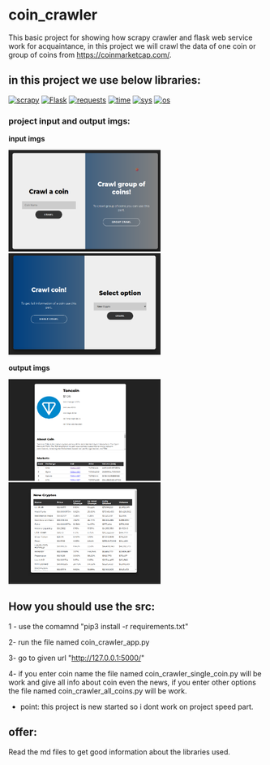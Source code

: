 # coin_crawler
This basic project for showing how scrapy crawler and flask web service work for acquaintance, in this project we will crawl the data of one coin or group of coins from https://coinmarketcap.com/.

## in this project we use below libraries:
<a href="https://github.com/amiriiw"><img alt="scrapy" src="https://img.shields.io/badge/scrapy-60A839?style=for-the-badge&logo=scrapy&logoColor=f5f5f5"></a>
<a href="https://github.com/amiriiw"><img alt="Flask" src="https://img.shields.io/badge/Flask-000000?style=for-the-badge&logo=flask&logoColor=f5f5f5"></a>
<a href="https://github.com/amiriiw"><img alt="requests" src="https://img.shields.io/badge/requests-333333?style=for-the-badge"></a>
<a href="https://github.com/amiriiw"><img alt="time" src="https://img.shields.io/badge/time-B366F6?style=for-the-badge"></a>
<a href="https://github.com/amiriiw"><img alt="sys" src="https://img.shields.io/badge/sys-4951F5?style=for-the-badge"></a>
<a href="https://github.com/amiriiw"><img alt="os" src="https://img.shields.io/badge/os-B10000?style=for-the-badge"></a>

### project input and output imgs:
**input imgs**

<img src="https://github.com/amiriiw/coin_crawler/blob/main/Coin%20crawler/imgs/crawl_coin.png" alt="Image 1" width="300" height="200"> <img src="https://github.com/amiriiw/coin_crawler/blob/main/Coin%20crawler/imgs/crawl_option.png" alt="Image 2" width="300" height="200">

**output imgs**

<img src="https://github.com/amiriiw/coin_crawler/blob/main/Coin%20crawler/imgs/result_coin.png" alt="Image 1" width="300" height="200"> <img src="https://github.com/amiriiw/coin_crawler/blob/main/Coin%20crawler/imgs/result_option.png" alt="Image 2" width="300" height="200">



## How you should use the src:
1 - use the comamnd "pip3 install -r requirements.txt"

2- run the file named coin_crawler_app.py 

3- go to given url "http://127.0.0.1:5000/"

4- if you enter coin name the file named coin_crawler_single_coin.py will be work and give all info about coin even the news, if you enter other options the file named coin_crawler_all_coins.py will be work.
  - point: this project is new started so i dont work on project speed part.

## offer:
Read the md files to get good information about the libraries used.
